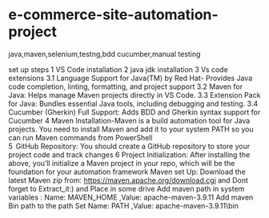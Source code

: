 # e-commerce-site-automation-project
java,maven,selenium,testng,bdd cucumber,manual testing

set up steps 
1 VS Code installation 
2 java jdk installation
3 Vs code extensions
	3.1 Language Support for Java(TM) by Red Hat- Provides Java code completion, linting, formatting, and project support
	3.2 Maven for Java: Helps manage Maven projects directly in VS Code.
	3.3 Extension Pack for Java: Bundles essential Java tools, including debugging and testing.
	3.4 Cucumber (Gherkin) Full Support: Adds BDD and Gherkin syntax support for Cucumber 
4  Maven Installation-Maven is a build automation tool for Java projects. You need to install Maven and add it to your system PATH so you can run Maven commands from PowerShell	
5    GitHub Repository: You should create a GitHub repository to store your project code and track changes
6   Project Initialization: After installing the above, you’ll initialize a Maven project in your repo, which will be the foundation for your automation framework
Maven set Up:
	Download the latest Maven zip from: https://maven.apache.org/download.cgi and Dont forget to Extract_it:) and Place in some drive 
	Add maven path in system variables :  Name: MAVEN_HOME ,Value: apache-maven-3.9.11
   Add maven Bin path to the path Set Name: PATH ,Value: apache-maven-3.9.11\bin

